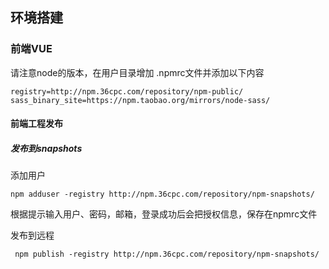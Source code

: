 ## 环境搭建

### 前端VUE

请注意node的版本，在用户目录增加 .npmrc文件并添加以下内容

```
registry=http://npm.36cpc.com/repository/npm-public/
sass_binary_site=https://npm.taobao.org/mirrors/node-sass/
```

#### 前端工程发布

##### 发布到snapshots

添加用户

```
npm adduser -registry http://npm.36cpc.com/repository/npm-snapshots/
```

根据提示输入用户、密码，邮箱，登录成功后会把授权信息，保存在npmrc文件

发布到远程

```
 npm publish -registry http://npm.36cpc.com/repository/npm-snapshots/
```
